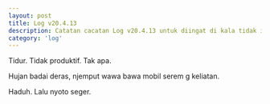 ```yaml
---
layout: post
title: Log v20.4.13
description: Catatan cacatan Log v20.4.13 untuk diingat di kala tidak ingat sekaligus sengaja tidak ingat agar kembali mengingat.
category: 'log'
---
```


Tidur. Tidak produktif. Tak apa.

Hujan badai deras, njemput wawa bawa mobil serem g keliatan.

Haduh. Lalu nyoto seger.
